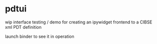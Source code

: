 # pdtui

wip interface testing / demo for creating an ipywidget frontend to a CIBSE xml PDT definition

launch binder to see it in operation